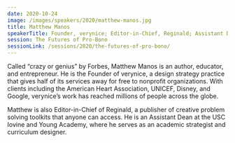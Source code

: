 ```yaml
---
date: 2020-10-24
image: /images/speakers/2020/matthew-manos.jpg
title: Matthew Manos
speakerTitle: Founder, verynice; Editor-in-Chief, Reginald; Assistant Dean, USC Iovine and Young Academy
session: The Futures of Pro-Bono
sessionLink: /sessions/2020/the-futures-of-pro-bono/
---
```


Called “crazy or genius” by Forbes, Matthew Manos is an author, educator, and entrepreneur. He is the Founder of verynice, a design strategy practice that gives half of its services away for free to nonprofit organizations. With clients including the American Heart Association, UNICEF, Disney, and Google, verynice’s work has reached millions of people across the globe. 

Matthew is also Editor-in-Chief of Reginald, a publisher of creative problem solving toolkits that anyone can access. He is an Assistant Dean at the USC Iovine and Young Academy, where he serves as an academic strategist and curriculum designer.